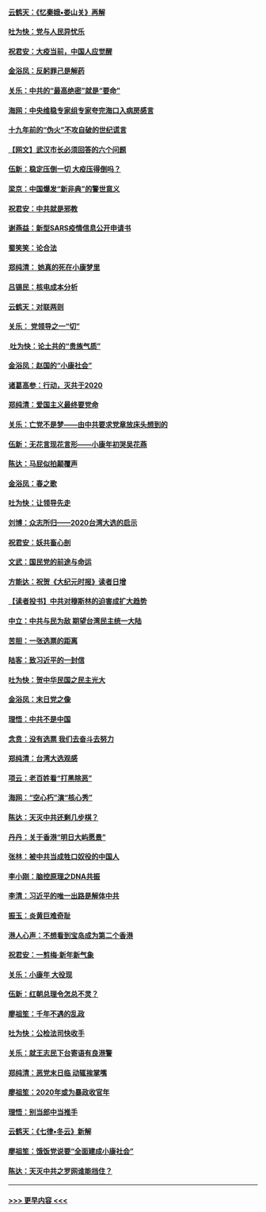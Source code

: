 #### [云鹤天：《忆秦娥▪娄山关》再解](../pages/nsc993/n11824682.md?t=01280731) 
#### [吐为快：党与人民异忧乐](../pages/nsc993/n11824660.md?t=01280731) 
#### [祝君安：大疫当前，中国人应觉醒](../pages/nsc993/n11821946.md?t=01280731) 
#### [金浴凤：反躬罪己是解药](../pages/nsc993/n11820280.md?t=01280731) 
#### [关乐：中共的“最高绝密”就是“要命”](../pages/nsc993/n11816946.md?t=01280731) 
#### [海网：中央维稳专家组专家夸完海口入病房感言](../pages/nsc993/n11815138.md?t=01280731) 
#### [十九年前的“伪火”不攻自破的世纪谎言](../pages/nsc993/n11813238.md?t=01280731) 
#### [【网文】武汉市长必须回答的六个问题](../pages/nsc993/n11813848.md?t=01280731) 
#### [伍新：稳定压倒一切 大疫压得倒吗？](../pages/nsc993/n11812634.md?t=01280731) 
#### [梁京：中国爆发“新非典”的警世意义](../pages/nsc993/n11812554.md?t=01280731) 
#### [祝君安：中共就是邪教](../pages/nsc993/n11812431.md?t=01280731) 
#### [谢燕益：新型SARS疫情信息公开申请书](../pages/nsc993/n11808840.md?t=01280731) 
#### [蜀笑笑：论合法](../pages/nsc993/n11808064.md?t=01280731) 
#### [郑纯清： 她真的死在小康梦里](../pages/nsc993/n11806623.md?t=01280731) 
#### [吕锡民：核电成本分析](../pages/nsc993/n11806284.md?t=01280731) 
#### [云鹤天：对联两则](../pages/nsc993/n11805957.md?t=01280731) 
#### [关乐： 党领导之一“切”](../pages/nsc993/n11804505.md?t=01280731) 
#### [ 吐为快：论土共的“贵族气质”](../pages/nsc993/n11804490.md?t=01280731) 
#### [金浴凤：赵国的“小康社会”](../pages/nsc993/n11804452.md?t=01280731) 
#### [诸葛高参：行动，灭共于2020](../pages/nsc993/n11804120.md?t=01280731) 
#### [郑纯清：爱国主义最终要党命](../pages/nsc993/n11802197.md?t=01280731) 
#### [关乐：亡党不是梦——由中共要求党章放床头想到的](../pages/nsc993/n11802156.md?t=01280731) 
#### [伍新：无花言现花言形——小康年初哭吴花燕](../pages/nsc993/n11800044.md?t=01280731) 
#### [陈达：马屁似拍颠覆声](../pages/nsc993/n11800010.md?t=01280731) 
#### [金浴凤：春之歌](../pages/nsc993/n11797687.md?t=01280731) 
#### [吐为快：让领导先走](../pages/nsc993/n11797512.md?t=01280731) 
#### [刘博：众志所归——2020台湾大选的启示](../pages/nsc993/n11796878.md?t=01280731) 
#### [祝君安：妖共畜心剖](../pages/nsc993/n11794273.md?t=01280731) 
#### [文武：国民党的前途与命运](../pages/nsc993/n11794198.md?t=01280731) 
#### [方能达：祝贺《大纪元时报》读者日增](../pages/nsc993/n11793807.md?t=01280731) 
#### [【读者投书】中共对穆斯林的迫害成扩大趋势](../pages/nsc993/n11791371.md?t=01280731) 
#### [中立：中共与民为敌 期望台湾民主统一大陆](../pages/nsc993/n11790392.md?t=01280731) 
#### [苦胆：一张选票的距离](../pages/nsc993/n11788914.md?t=01280731) 
#### [陆客：致习近平的一封信](../pages/nsc993/n11788867.md?t=01280731) 
#### [吐为快：贺中华民国之民主光大](../pages/nsc993/n11788618.md?t=01280731) 
#### [金浴凤：末日党之像](../pages/nsc993/n11787475.md?t=01280731) 
#### [理悟：中共不是中国](../pages/nsc993/n11787463.md?t=01280731) 
#### [念贲：没有选票  我们去奋斗去努力](../pages/nsc993/n11787398.md?t=01280731) 
#### [郑纯清：台湾大选观感](../pages/nsc993/n11786210.md?t=01280731) 
#### [项云：老百姓看“打黑除恶”](../pages/nsc993/n11785398.md?t=01280731) 
#### [海网：“空心朽”演“核心秀”](../pages/nsc993/n11783874.md?t=01280731) 
#### [陈达：天灭中共还剩几步棋？](../pages/nsc993/n11783719.md?t=01280731) 
#### [丹丹：关于香港“明日大屿愿景”](../pages/nsc993/n11783273.md?t=01280731) 
#### [张林：被中共当成牲口奴役的中国人](../pages/nsc993/n11782397.md?t=01280731) 
#### [李小刚：脑控原理之DNA共振](../pages/nsc993/n11780962.md?t=01280731) 
#### [李清：习近平的唯一出路是解体中共](../pages/nsc993/n11780866.md?t=01280731) 
#### [振玉：炎黄巨难奇耻](../pages/nsc993/n11779632.md?t=01280731) 
#### [港人心声：不想看到宝岛成为第二个香港](../pages/nsc993/n11778817.md?t=01280731) 
#### [祝君安：一剪梅‧新年新气象](../pages/nsc993/n11776340.md?t=01280731) 
#### [关乐：小康年 大役现](../pages/nsc993/n11774213.md?t=01280731) 
#### [伍新：红朝总理令怎总不灵？](../pages/nsc993/n11770813.md?t=01280731) 
#### [廖祖笙：千年不遇的乱政](../pages/nsc993/n11770373.md?t=01280731) 
#### [吐为快：公检法司快收手](../pages/nsc993/n11770359.md?t=01280731) 
#### [关乐：就王志民下台寄语有良港警](../pages/nsc993/n11769903.md?t=01280731) 
#### [郑纯清：恶党末日临 动辄挨掌嘴](../pages/nsc993/n11769356.md?t=01280731) 
#### [廖祖笙：2020年或为暴政收官年](../pages/nsc993/n11768216.md?t=01280731) 
#### [理悟：别当郎中当推手](../pages/nsc993/n11768243.md?t=01280731) 
#### [云鹤天：《七律▪冬云》新解](../pages/nsc993/n11768204.md?t=01280731) 
#### [廖祖笙：饿饭党说要“全面建成小康社会”](../pages/nsc993/n11767482.md?t=01280731) 
#### [陈达：天灭中共之罗网谁能挡住？](../pages/nsc993/n11767465.md?t=01280731) 

----
#### [ >>> 更早内容 <<< ](../indexes/nsc993-earlier.md)
